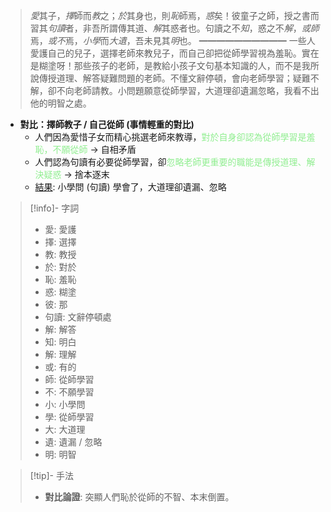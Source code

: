 > *愛*其子，*擇*師而*教*之；*於*其身也，則*恥*師焉，*惑*矣！彼童子之師，授之書而習其*句讀*者，非吾所謂傳其道、*解*其惑者也。句讀之不*知*，惑之不*解*，*或師*焉，*或不*焉，*小學*而*大遺*，吾未見其*明*也。
> ━━━━━━━━━━
> 一些人愛護自己的兒子，選擇老師來教兒子，而自己卻把從師學習視為羞恥。實在是糊塗呀！那些孩子的老師，是教給小孩子文句基本知識的人，而不是我所說傳授道理、解答疑難問題的老師。不懂文辭停頓，會向老師學習；疑難不解，卻不向老師請教。小問題願意從師學習，大道理卻遺漏忽略，我看不出他的明智之處。

- **對比：擇師教子 / 自己從師 (事情輕重的對比)**
	- 人們因為愛惜子女而精心挑選老師來教導，<span style="color: lightgreen">對於自身卻認為從師學習是羞恥，不願從師</span> → <span class="hi-orange">自相矛盾</span>
	- 人們認為句讀有必要從師學習，卻<span style="color: lightgreen">忽略老師更重要的職能是傳授道理、解決疑惑</span> → <span class="hi-orange">捨本逐末</span>
	- <u>結果</u>: 小學問 (句讀) 學會了，大道理卻遺漏、忽略

> [!info]- 字詞
> - 愛: 愛護
> - 擇: 選擇
> - 教: 教授
> - 於: 對於
> - 恥: 羞恥
> - 惑: 糊塗
> - 彼: 那
> - 句讀: 文辭停頓處
> - 解: 解答
> - 知: 明白
> - 解: 理解
> - 或: 有的
> - 師: 從師學習
> - 不: 不願學習
> - 小: 小學問
> - 學: 從師學習
> - 大: 大道理
> - 遺: 遺漏 / 忽略
> - 明: 明智

> [!tip]- 手法
> - **對比論證**: 突顯人們恥於從師的不智、本末倒置。
